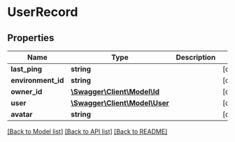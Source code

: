 # UserRecord

## Properties
Name | Type | Description | Notes
------------ | ------------- | ------------- | -------------
**last_ping** | **string** |  | [optional] 
**environment_id** | **string** |  | [optional] 
**owner_id** | [**\Swagger\Client\Model\Id**](Id.md) |  | [optional] 
**user** | [**\Swagger\Client\Model\User**](User.md) |  | [optional] 
**avatar** | **string** |  | [optional] 

[[Back to Model list]](../README.md#documentation-for-models) [[Back to API list]](../README.md#documentation-for-api-endpoints) [[Back to README]](../README.md)


